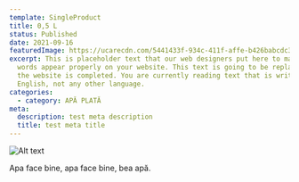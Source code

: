 ```yaml
---
template: SingleProduct
title: 0,5 L
status: Published
date: 2021-09-16
featuredImage: https://ucarecdn.com/5441433f-934c-411f-affe-b426babcdc3a/
excerpt: This is placeholder text that our web designers put here to make sure
  words appear properly on your website. This text is going to be replaced once
  the website is completed. You are currently reading text that is written in
  English, not any other language.
categories:
  - category: APĂ PLATĂ
meta:
  description: test meta description
  title: test meta title
---
```

![Alt text](https://ucarecdn.com/b405e157-1a75-4cc7-bf48-df3f9d326391/ "Fata cu apa")

Apa face bine, apa face bine, bea apă.
